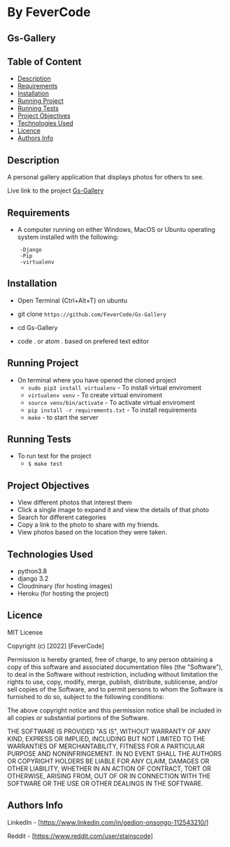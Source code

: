 # By FeverCode

## Gs-Gallery

## Table of Content

+ [Description](#description)
+ [Requirements](#requirements)
+ [Installation](#installation)
+ [Running Project](#running-project)
+ [Running Tests](#running-tests)
+ [Project Objectives](#project-objectives)
+ [Technologies Used](#technologies-used)
+ [Licence](#licence)
+ [Authors Info](#authors-info)

## Description

 A personal gallery application that displays photos for others to see.

Live link to the project
[Gs-Gallery](https://gs-gallery.herokuapp.com/)

## Requirements

+ A computer running on either Windows, MacOS or Ubuntu operating system installed with the following:

```-Python version 3.8
    -Django
    -Pip
    -virtualenv
```

## Installation

+ Open Terminal {Ctrl+Alt+T} on ubuntu

+ git clone `https://github.com/FeverCode/Gs-Gallery`
+ cd Gs-Gallery
+ code . or atom . based on prefered text editor

## Running Project

+ On terminal where you have opened the cloned project
  + `sudo pip3 install virtualenv` - To install virtual enviroment
  + `virtualenv venv` - To create virtual enviroment
  + `source venv/bin/activate` - To activate virtual enviroment
  + `pip install -r requirements.txt` - To install requirements
  + `make` - to start the server

## Running Tests

+ To run test for the project
  + `$ make test`

## Project Objectives

+ View different photos that interest them
+ Click a single image to expand it and view the details of that photo
+ Search for different categories
+ Copy a link to the photo to share with my friends.
+ View photos based on the location they were taken.

## Technologies Used

+ python3.8
+ django 3.2
+ Cloudninary (for hosting images)
+ Heroku (for hosting the project)

## Licence

MIT License

Copyright (c) [2022] [FeverCode]

Permission is hereby granted, free of charge, to any person obtaining a copy
of this software and associated documentation files (the "Software"), to deal
in the Software without restriction, including without limitation the rights
to use, copy, modify, merge, publish, distribute, sublicense, and/or sell
copies of the Software, and to permit persons to whom the Software is
furnished to do so, subject to the following conditions:

The above copyright notice and this permission notice shall be included in all
copies or substantial portions of the Software.

THE SOFTWARE IS PROVIDED "AS IS", WITHOUT WARRANTY OF ANY KIND, EXPRESS OR
IMPLIED, INCLUDING BUT NOT LIMITED TO THE WARRANTIES OF MERCHANTABILITY,
FITNESS FOR A PARTICULAR PURPOSE AND NONINFRINGEMENT. IN NO EVENT SHALL THE
AUTHORS OR COPYRIGHT HOLDERS BE LIABLE FOR ANY CLAIM, DAMAGES OR OTHER
LIABILITY, WHETHER IN AN ACTION OF CONTRACT, TORT OR OTHERWISE, ARISING FROM,
OUT OF OR IN CONNECTION WITH THE SOFTWARE OR THE USE OR OTHER DEALINGS IN THE
SOFTWARE.

## Authors Info

LinkedIn - [<https://www.linkedin.com/in/gedion-onsongo-112543210/>]

Reddit - [https://www.reddit.com/user/stainscode]
